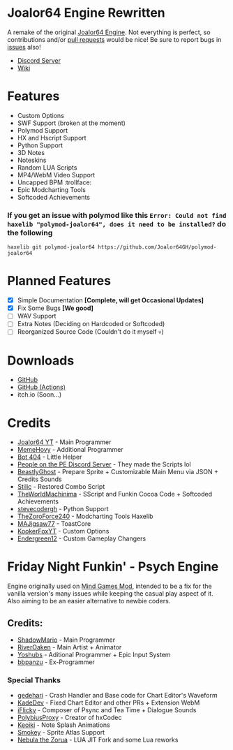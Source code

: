 # Joalor64 Engine Rewritten
A remake of the original [Joalor64 Engine](https://github.com/Joalor64GH/Joalor64-Engine). Not everything is perfect, so contributions and/or [pull requests](https://github.com/Joalor64GH/Joalor64-Engine-Rewrite/pulls) would be nice! Be sure to report bugs in [issues](https://github.com/Joalor64GH/Joalor64-Engine-Rewrite/issues) also!
* [Discord Server](https://discord.gg/GnXqAVMFbA)
* [Wiki](https://github.com/Joalor64GH/Joalor64-Engine-Rewrite/wiki)

# Features
* Custom Options
* SWF Support (broken at the moment)
* Polymod Support
* HX and Hscript Support
* Python Support
* 3D Notes
* Noteskins
* Random LUA Scripts
* MP4/WebM Video Support
* Uncapped BPM :trollface:
* Epic Modcharting Tools
* Softcoded Achievements

### If you get an issue with polymod like this `Error: Could not find haxelib "polymod-joalor64", does it need to be installed?` do the following
`haxelib git polymod-joalor64 https://github.com/Joalor64GH/polymod-joalor64`

# Planned Features
* [X] Simple Documentation **[Complete, will get Occasional Updates]**
* [X] Fix Some Bugs **[We good]**
* [ ] WAV Support
* [ ] Extra Notes (Deciding on Hardcoded or Softcoded)
* [ ] Reorganized Source Code (Couldn't do it myself :skull:)

# Downloads
* [GitHub](https://github.com/Joalor64GH/Joalor64-Engine-Rewrite/releases/latest)
* [GitHub (Actions)](https://github.com/Joalor64GH/Joalor64-Engine-Rewrite/actions)
* itch.io (Soon...)

# Credits
* [Joalor64 YT](https://www.youtube.com/channel/UC4tRMRL_iAHX5n1qQpHibfg/featured) - Main Programmer
* [MemeHovy](https://github.com/MemeHovy) - Additional Programmer
* [Bot 404](https://www.youtube.com/channel/UC9ntkZ4Nz3AVKrAnderJnOg) - Little Helper
* [People on the PE Discord Server](https://discord.gg/2ka77eMXDv) - They made the Scripts lol
* [BeastlyGhost](https://github.com/BeastlyGhost) - Prepare Sprite + Customizable Main Menu via JSON + Credits Sounds
* [Stilic](https://github.com/Stilic) - Restored Combo Script
* [TheWorldMachinima](https://github.com/TheWorldMachinima) - SScript and Funkin Cocoa Code + Softcoded Achievements
* [stevecodergh](https://github.com/stevecodergh) - Python Support
* [TheZoroForce240](https://github.com/TheZoroForce240) - Modcharting Tools Haxelib
* [MAJigsaw77](https://github.com/MAJigsaw77) - ToastCore
* [KookerFoxYT](https://github.com/KookerFoxYT) - Custom Options
* [Endergreen12](https://github.com/Endergreen12) - Custom Gameplay Changers

# Friday Night Funkin' - Psych Engine
Engine originally used on [Mind Games Mod](https://gamebanana.com/mods/301107), intended to be a fix for the vanilla version's many issues while keeping the casual play aspect of it. Also aiming to be an easier alternative to newbie coders.

## Credits:
* [ShadowMario](https://github.com/ShadowMario) - Main Programmer
* [RiverOaken](https://twitter.com/RiverOaken) - Main Artist + Animator
* [Yoshubs](https://github.com/Yoshubs) - Aditional Programmer + Epic Input System
* [bbpanzu](https://twitter.com/bbpanzu) - Ex-Programmer

### Special Thanks
* [gedehari](https://github.com/gedehari) - Crash Handler and Base code for Chart Editor's Waveform
* [KadeDev](https://github.com/KadeDev) - Fixed Chart Editor and other PRs + Extension WebM
* [iFlicky](https://twitter.com/flicky_i) - Composer of Psync and Tea Time + Dialogue Sounds
* [PolybiusProxy](https://github.com/polybiusproxy) - Creator of hxCodec
* [Keoiki](https://twitter.com/Keoiki_) - Note Splash Animations
* [Smokey](https://twitter.com/Smokey_5_) - Sprite Atlas Support
* [Nebula the Zorua](https://twitter.com/nebula_zorua) - LUA JIT Fork and some Lua reworks
